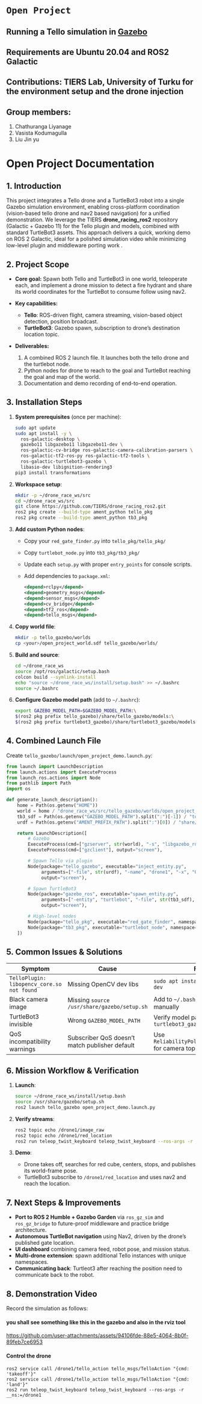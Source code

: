 



# `Open Project`
## Running a Tello simulation in [Gazebo](http://gazebosim.org/)
## Requirements are Ubuntu 20.04 and ROS2 Galactic
## Contributions: TIERS Lab, University of Turku for the environment setup and the drone injection
## Group members: 
1) Chathuranga Liyanage 
2) Vasista Kodumagulla
3) Liu Jin yu


# Open Project Documentation

## 1. Introduction

This project integrates a Tello drone and a TurtleBot3 robot into a single Gazebo simulation environment, enabling cross-platform coordination (vision-based tello drone and nav2 based navigation) for a unified demonstration. We leverage the TIERS **drone\_racing\_ros2** repository (Galactic + Gazebo 11) for the Tello plugin and models, combined with standard TurtleBot3 assets. This approach delivers a quick, working demo on ROS 2 Galactic, ideal for a polished simulation video while minimizing low-level plugin and middleware porting work .

## 2. Project Scope

* **Core goal:** Spawn both Tello and TurtleBot3 in one world, teleoperate each, and implement a drone mission to detect a fire hydrant and share its world coordinates for the TurtleBot to consume follow using  nav2.
* **Key capabilities:**

  * **Tello**: ROS-driven flight, camera streaming, vision-based object detection, position broadcast.
  * **TurtleBot3**: Gazebo spawn, subscription to drone’s destination location topic.
* **Deliverables:**

  1. A combined ROS 2 launch file. It launches both the tello drone and the turtlebot node. 
  2. Python nodes for drone to reach to the goal and TurtleBot reaching the goal and map of the world.
  3. Documentation and demo recording of end-to-end operation.

## 3. Installation Steps

1. **System prerequisites** (once per machine):

   ```bash
   sudo apt update
   sudo apt install -y \
     ros-galactic-desktop \
     gazebo11 libgazebo11 libgazebo11-dev \
     ros-galactic-cv-bridge ros-galactic-camera-calibration-parsers \
     ros-galactic-tf2-ros-py ros-galactic-tf2-tools \
     ros-galactic-turtlebot3-gazebo \
     libasio-dev libignition-rendering3
   pip3 install transformations
   ```
2. **Workspace setup**:

   ```bash
   mkdir -p ~/drone_race_ws/src
   cd ~/drone_race_ws/src
   git clone https://github.com/TIERS/drone_racing_ros2.git
   ros2 pkg create --build-type ament_python tello_pkg
   ros2 pkg create --build-type ament_python tb3_pkg
   ```
3. **Add custom Python nodes**:

   * Copy your `red_gate_finder.py` into `tello_pkg/tello_pkg/`
   * Copy `turtlebot_node.py` into `tb3_pkg/tb3_pkg/`
   * Update each `setup.py` with proper `entry_points` for console scripts.
   * Add dependencies to `package.xml`:

     ```xml
     <depend>rclpy</depend>
     <depend>geometry_msgs</depend>
     <depend>sensor_msgs</depend>
     <depend>cv_bridge</depend>
     <depend>tf2_ros</depend>
     <depend>tello_msgs</depend>
     ```
4. **Copy world file**:

   ```bash
   mkdir -p tello_gazebo/worlds
   cp <your>/open_project_world.sdf tello_gazebo/worlds/
   ```
5. **Build and source**:

   ```bash
   cd ~/drone_race_ws
   source /opt/ros/galactic/setup.bash
   colcon build --symlink-install
   echo "source ~/drone_race_ws/install/setup.bash" >> ~/.bashrc
   source ~/.bashrc
   ```
6. **Configure Gazebo model path** (add to `~/.bashrc`):

   ```bash
   export GAZEBO_MODEL_PATH=$GAZEBO_MODEL_PATH:\
   $(ros2 pkg prefix tello_gazebo)/share/tello_gazebo/models:\
   $(ros2 pkg prefix turtlebot3_gazebo)/share/turtlebot3_gazebo/models
   ```

## 4. Combined Launch File

Create `tello_gazebo/launch/open_project_demo.launch.py`:

```python
from launch import LaunchDescription
from launch.actions import ExecuteProcess
from launch_ros.actions import Node
from pathlib import Path
import os

def generate_launch_description():
    home = Path(os.getenv("HOME"))
    world = home / "drone_race_ws/src/tello_gazebo/worlds/open_project_world.sdf"
    tb3_sdf = Path(os.getenv("GAZEBO_MODEL_PATH").split(":")[-1]) / "turtlebot3_burger/model.sdf"
    urdf = Path(os.getenv("AMENT_PREFIX_PATH").split(":")[0]) / "share/tello_description/urdf/tello.urdf"

    return LaunchDescription([
        # Gazebo
        ExecuteProcess(cmd=["gzserver", str(world), "-s", "libgazebo_ros_factory.so"], output="screen"),
        ExecuteProcess(cmd=["gzclient"], output="screen"),

        # Spawn Tello via plugin
        Node(package="tello_gazebo", executable="inject_entity.py",
             arguments=["-file", str(urdf), "-name", "drone1", "-x", "0", "-y", "0", "-z", "1", "-yaw", "0"],
             output="screen"),

        # Spawn TurtleBot3
        Node(package="gazebo_ros", executable="spawn_entity.py",
             arguments=["-entity", "turtlebot", "-file", str(tb3_sdf), "-x", "0.5", "-y", "0", "-z", "0.0"],
             output="screen"),

        # High-level nodes
        Node(package="tello_pkg", executable="red_gate_finder", namespace="drone1", output="screen"),
        Node(package="tb3_pkg", executable="turtlebot_node", namespace="turtlebot", output="screen"),
    ])
```

## 5. Common Issues & Solutions

| Symptom                                    | Cause                                          | Fix                                                           |
| ------------------------------------------ | ---------------------------------------------- | ------------------------------------------------------------- |
| `TelloPlugin: libopencv_core.so not found` | Missing OpenCV dev libs                        | `sudo apt install libopencv-dev`                              |
| Black camera image                         | Missing `source /usr/share/gazebo/setup.sh`     | Add to `~/.bashrc` or run manually                            |
| TurtleBot3 invisible                       | Wrong `GAZEBO_MODEL_PATH`                      | Verify model path points to `turtlebot3_gazebo/models`        |
| QoS incompatibility warnings               | Subscriber QoS doesn’t match publisher default | Use `ReliabilityPolicy.BEST_EFFORT` for camera topics in code |

## 6. Mission Workflow & Verification

1. **Launch**:

   ```bash
   source ~/drone_race_ws/install/setup.bash
   source /usr/share/gazebo/setup.sh
   ros2 launch tello_gazebo open_project_demo.launch.py
   ```
2. **Verify streams**:

   ```bash
   ros2 topic echo /drone1/image_raw
   ros2 topic echo /drone1/red_location
   ros2 run teleop_twist_keyboard teleop_twist_keyboard --ros-args -r __ns:=/turtlebot
   ```
3. **Demo**:

   * Drone takes off, searches for red cube, centers, stops, and publishes its world-frame pose.
   * TurtleBot3 subscribe to `/drone1/red_location` and uses nav2 and reach the location. 

## 7. Next Steps & Improvements

* **Port to ROS 2 Humble + Gazebo Garden** via `ros_gz_sim` and `ros_gz_bridge` to future-proof middleware and practice bridge architecture.
* **Autonomous TurtleBot navigation** using Nav2, driven by the drone’s published gate location.
* **UI dashboard** combining camera feed, robot pose, and mission status.
* **Multi-drone extension**: spawn additional Tello instances with unique namespaces.
* **Communicating back**: Turtleot3 after reaching the position need to communicate back to the robot. 

## 8. Demonstration Video

Record the simulation as follows:



#### you shall see something like this in the gazebo and also in the rviz tool


https://github.com/user-attachments/assets/94106fde-88e5-4064-8b0f-89feb7ce6953


    

#### Control the drone 
    ros2 service call /drone1/tello_action tello_msgs/TelloAction "{cmd: 'takeoff'}"
    ros2 service call /drone1/tello_action tello_msgs/TelloAction "{cmd: 'land'}"
    ros2 run teleop_twist_keyboard teleop_twist_keyboard --ros-args -r __ns:=/drone1







